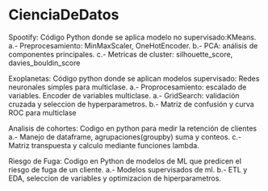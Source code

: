 # CienciaDeDatos
Spootify: Código Python donde se aplica modelo no supervisado:KMeans.
      a.- Preprocesamiento: MinMaxScaler, OneHotEncoder.
      b.- PCA: análisis de componentes principales.
      c.- Metricas de cluster: silhouette_score, davies_bouldin_score

Exoplanetas: Código python donde se aplican modelos supervisado: Redes neuronales simples para multiclase.
      a.- Proprocesamiento: escalado de variables. Encoder de variables multiclase.
      a.- GridSearch: validación cruzada y seleccion de hyperparametros.
      b.- Matriz de confusión y curva ROC para multiclase


Analisis de cohortes: Codigo en python para medir la retención de clientes
      a.- Manejo de dataframe, agrupaciones(groupby) suma y  conteos.
      c.- Matriz transpuesta y calculo mediante funciones lambda.

Riesgo de Fuga: Codigo en Python de modelos de ML que predicen el riesgo de fuga de un cliente.
      a.- Modelos supervisados de ml.
      b.- ETL y EDA, seleccion de variables y optimizacion de hiperparametros.
      
